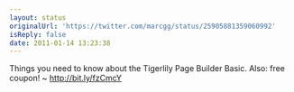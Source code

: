 ```yaml
---
layout: status
originalUrl: 'https://twitter.com/marcgg/status/25905881359060992'
isReply: false
date: 2011-01-14 13:23:38
---
```


Things you need to know about the Tigerlily Page Builder Basic. Also: free coupon! ~ http://bit.ly/fzCmcY
